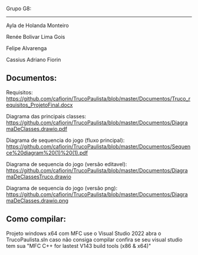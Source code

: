 Grupo G8:

---------

Ayla de Holanda Monteiro

Renée Bolivar Lima Gois 

Felipe Alvarenga 

Cassius Adriano Fiorin


Documentos:
------------

Requisitos: 
https://github.com/cafiorin/TrucoPaulista/blob/master/Documentos/Truco_requisitos_ProjetoFinal.docx

Diagrama das principais classes:
https://github.com/cafiorin/TrucoPaulista/blob/master/Documentos/DiagramaDeClasses.drawio.pdf

Diagrama de sequencia do jogo (fluxo principal):
https://github.com/cafiorin/TrucoPaulista/blob/master/Documentos/Sequence%20diagram%20(1)%20(1).pdf

Diagrama de sequencia do jogo (versão editavel):
https://github.com/cafiorin/TrucoPaulista/blob/master/Documentos/DiagramaDeClassesTruco.drawio

Diagrama de sequencia do jogo (versão png):
https://github.com/cafiorin/TrucoPaulista/blob/master/Documentos/DiagramaDeClasses.drawio.png


Como compilar:
---------------
Projeto windows x64 com MFC
use o Visual Studio 2022 abra o TrucoPaulista.sln
caso não consiga compilar confira se seu visual studio tem sua "MFC C++ for lastest V143 build tools (x86 & x64)"
